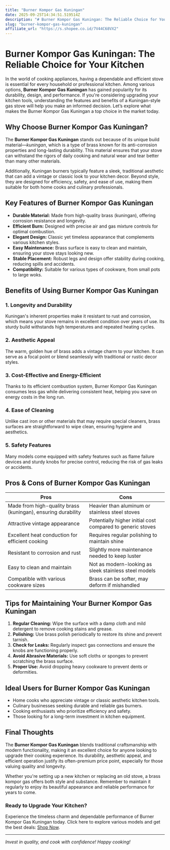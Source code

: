 ```yaml
---
title: "Burner Kompor Gas Kuningan"
date: 2025-09-25T14:34:51.519514Z
description: "# Burner Kompor Gas Kuningan: The Reliable Choice for Your Kitchen..."
slug: "burner-kompor-gas-kuningan"
affiliate_url: "https://s.shopee.co.id/7V44C68VX2"
---
```

# Burner Kompor Gas Kuningan: The Reliable Choice for Your Kitchen

In the world of cooking appliances, having a dependable and efficient stove is essential for every household or professional kitchen. Among various options, **Burner Kompor Gas Kuningan** has gained popularity for its durability, design, and performance. If you're considering upgrading your kitchen tools, understanding the features and benefits of a Kuningan-style gas stove will help you make an informed decision. Let’s explore what makes the Burner Kompor Gas Kuningan a top choice in the market today.

## Why Choose Burner Kompor Gas Kuningan?

The **Burner Kompor Gas Kuningan** stands out because of its unique build material—*kuningan*, which is a type of brass known for its anti-corrosion properties and long-lasting durability. This material ensures that your stove can withstand the rigors of daily cooking and natural wear and tear better than many other materials.

Additionally, Kuningan burners typically feature a sleek, traditional aesthetic that can add a vintage or classic look to your kitchen decor. Beyond style, they are designed for efficiency, safety, and ease of use, making them suitable for both home cooks and culinary professionals.

## Key Features of Burner Kompor Gas Kuningan

- **Durable Material:** Made from high-quality brass (kuningan), offering corrosion resistance and longevity.
- **Efficient Burn:** Designed with precise air and gas mixture controls for optimal combustion.
- **Elegant Design:** Classic yet timeless appearance that complements various kitchen styles.
- **Easy Maintenance:** Brass surface is easy to clean and maintain, ensuring your stove stays looking new.
- **Stable Placement:** Robust legs and design offer stability during cooking, reducing spills and accidents.
- **Compatibility:** Suitable for various types of cookware, from small pots to large woks.

## Benefits of Using Burner Kompor Gas Kuningan

### 1. Longevity and Durability

Kuningan's inherent properties make it resistant to rust and corrosion, which means your stove remains in excellent condition over years of use. Its sturdy build withstands high temperatures and repeated heating cycles.

### 2. Aesthetic Appeal

The warm, golden hue of brass adds a vintage charm to your kitchen. It can serve as a focal point or blend seamlessly with traditional or rustic decor styles.

### 3. Cost-Effective and Energy-Efficient

Thanks to its efficient combustion system, Burner Kompor Gas Kuningan consumes less gas while delivering consistent heat, helping you save on energy costs in the long run.

### 4. Ease of Cleaning

Unlike cast iron or other materials that may require special cleaners, brass surfaces are straightforward to wipe clean, ensuring hygiene and aesthetics.

### 5. Safety Features

Many models come equipped with safety features such as flame failure devices and sturdy knobs for precise control, reducing the risk of gas leaks or accidents.

## Pros & Cons of Burner Kompor Gas Kuningan

| **Pros** | **Cons** |
| --- | --- |
| Made from high-quality brass (kuningan), ensuring durability | Heavier than aluminum or stainless steel stoves |
| Attractive vintage appearance | Potentially higher initial cost compared to generic stoves |
| Excellent heat conduction for efficient cooking | Requires regular polishing to maintain shine |
| Resistant to corrosion and rust | Slightly more maintenance needed to keep luster |
| Easy to clean and maintain | Not as modern-looking as sleek stainless steel models |
| Compatible with various cookware sizes | Brass can be softer, may deform if mishandled |

## Tips for Maintaining Your Burner Kompor Gas Kuningan

1. **Regular Cleaning:** Wipe the surface with a damp cloth and mild detergent to remove cooking stains and grease.
2. **Polishing:** Use brass polish periodically to restore its shine and prevent tarnish.
3. **Check for Leaks:** Regularly inspect gas connections and ensure the knobs are functioning properly.
4. **Avoid Abrasive Materials:** Use soft cloths or sponges to prevent scratching the brass surface.
5. **Proper Use:** Avoid dropping heavy cookware to prevent dents or deformities.

## Ideal Users for Burner Kompor Gas Kuningan

- Home cooks who appreciate vintage or classic aesthetic kitchen tools.
- Culinary businesses seeking durable and reliable gas burners.
- Cooking enthusiasts who prioritize efficiency and safety.
- Those looking for a long-term investment in kitchen equipment.

## Final Thoughts

The **Burner Kompor Gas Kuningan** blends traditional craftsmanship with modern functionality, making it an excellent choice for anyone looking to upgrade their cooking experience. Its durability, aesthetic appeal, and efficient operation justify its often-premium price point, especially for those valuing quality and longevity.

Whether you're setting up a new kitchen or replacing an old stove, a brass kompor gas offers both style and substance. Remember to maintain it regularly to enjoy its beautiful appearance and reliable performance for years to come.

### Ready to Upgrade Your Kitchen?

Experience the timeless charm and dependable performance of Burner Kompor Gas Kuningan today. Click here to explore various models and get the best deals: [Shop Now](https://s.shopee.co.id/7V44C68VX2).

---

*Invest in quality, and cook with confidence! Happy cooking!*
